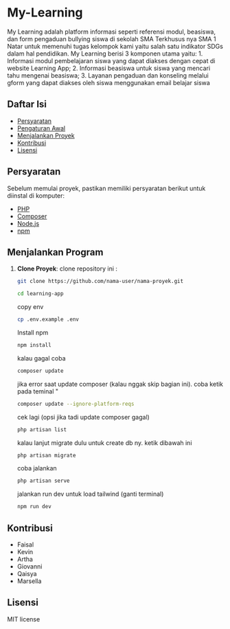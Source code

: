 # My-Learning

My Learning adalah platform informasi seperti referensi modul, beasiswa, dan form pengaduan bullying siswa di sekolah SMA Terkhusus nya SMA 1 Natar untuk memenuhi tugas kelompok kami yaitu salah satu indikator SDGs dalam hal pendidikan. My Learning berisi 3 komponen utama yaitu: 1. Informasi modul pembelajaran siswa yang dapat diakses dengan cepat di website Learning App; 2. Informasi beasiswa untuk siswa yang mencari tahu mengenai beasiswa; 3. Layanan pengaduan dan konseling melalui gform yang dapat diakses oleh siswa menggunakan email belajar siswa 

## Daftar Isi

- [Persyaratan](#persyaratan)
- [Pengaturan Awal](#pengaturan-awal)
- [Menjalankan Proyek](#menjalankan-proyek)
- [Kontribusi](#kontribusi)
- [Lisensi](#lisensi)

## Persyaratan

Sebelum memulai proyek, pastikan memiliki persyaratan berikut untuk diinstal di komputer:
- [PHP](https://www.php.net/)
- [Composer](https://getcomposer.org/)
- [Node.js](https://nodejs.org/)
- [npm](https://www.npmjs.com/)

## Menjalankan Program

1. **Clone Proyek**: clone repository ini : 

   ```bash
   git clone https://github.com/nama-user/nama-proyek.git
   ```
   ```bash
   cd learning-app
   ```

   copy env
   ```bash
   cp .env.example .env
   ```
   
   Install npm
   ```bash
   npm install
   ```
   
   kalau gagal coba 
   ```bash
   composer update
   ```
   
   jika error saat update composer (kalau nggak skip bagian ini). coba ketik pada teminal "
   ```bash
   composer update --ignore-platform-reqs
   ```

   cek lagi (opsi jika tadi update composer gagal)    
   ```bash
   php artisan list
   ```

   kalau lanjut migrate dulu untuk create db ny. ketik dibawah ini
   ```bash
   php artisan migrate
   ```

   coba jalankan
   ```bash
   php artisan serve
   ```

   jalankan run dev untuk load tailwind (ganti terminal)
   ```bash
   npm run dev
   ```
    
## Kontribusi
- Faisal
- Kevin
- Artha
- Giovanni
- Qaisya
- Marsella

## Lisensi
MIT license
